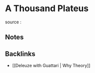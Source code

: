 # A Thousand Plateus

source
: 


<a id="orgd860ea9"></a>

## Notes


<a id="org30e26f5"></a>

## Backlinks

-   [[Deleuze with Guattari | Why Theory]]
